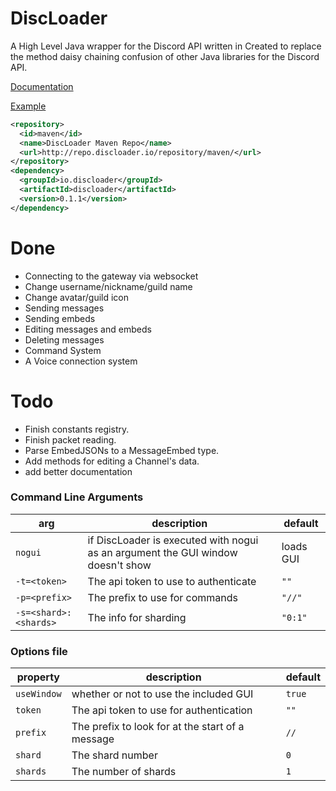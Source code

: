 # DiscLoader
A High Level Java wrapper for the Discord API written in 
Created to replace the method daisy chaining confusion of other Java libraries for the Discord API.

[Documentation](http://docs.discloader.io)

[Example](https://github.com/R3alCl0ud/DiscLoader/blob/master/example/com/example/Example.java)

```xml
<repository>
  <id>maven</id>
  <name>DiscLoader Maven Repo</name>
  <url>http://repo.discloader.io/repository/maven/</url>
</repository>
<dependency>
  <groupId>io.discloader</groupId>
  <artifactId>discloader</artifactId>
  <version>0.1.1</version>
</dependency>
```


# Done
- Connecting to the gateway via websocket
- Change username/nickname/guild name
- Change avatar/guild icon
- Sending messages
- Sending embeds
- Editing messages and embeds
- Deleting messages
- Command System
- A Voice connection system

# Todo
- Finish constants registry.
- Finish packet reading.
- Parse EmbedJSONs to a MessageEmbed type.
- Add methods for editing a Channel's data.
- add better documentation

### Command Line Arguments

| arg | description | default |
|-----|--------------|---------|
| `nogui` | if DiscLoader is executed with nogui as an argument the GUI window doesn't show | loads GUI |
| `-t=<token>` | The api token to use to authenticate | `""` |
| `-p=<prefix>` | The prefix to use for commands | `"//"` |
| `-s=<shard>:<shards>` | The info for sharding | `"0:1"` |

### Options file

| property | description | default |
|----------|-------------|---------|
| `useWindow` | whether or not to use the included GUI | `true` |
| `token` | The api token to use for authentication | `""` |
| `prefix` | The prefix to look for at the start of a message | `//` |
| `shard` | The shard number | `0` |
| `shards` | The number of shards | `1` |
